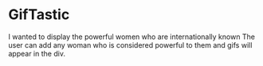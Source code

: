 # GifTastic
I wanted to display the powerful women who are internationally known
The user can add any woman who is considered powerful to them and gifs
will appear in the div.
